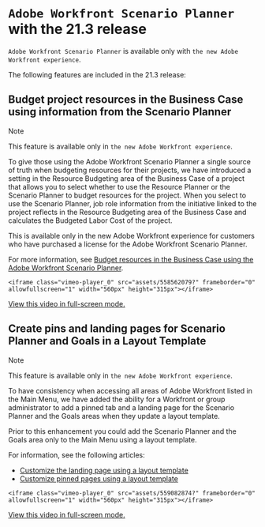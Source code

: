 

# `Adobe Workfront Scenario Planner` with the 21.3 release

`Adobe Workfront Scenario Planner` is available only with `the new Adobe Workfront experience`.

The following features are included in the 21.3 release:

## Budget project resources in the Business Case using information from the Scenario Planner

>[!NOTE]
>
>This feature is available only in `the new Adobe Workfront experience`.

To give those using the Adobe Workfront Scenario Planner a single source of truth when budgeting resources for their projects, we have introduced a setting in the Resource Budgeting area of the Business Case of a project that allows you to select whether to use the Resource Planner or the Scenario Planner to budget resources for the project. When you select to use the Scenario Planner, job role information from the initiative linked to the project reflects in the Resource Budgeting area of the Business Case and calculates the Budgeted Labor Cost of the project.

This is available only in the new Adobe Workfront experience for customers who have purchased a license for the Adobe Workfront Scenario Planner.

For more information, see [Budget resources in the Business Case using the Adobe Workfront Scenario Planner](../../../manage-work/projects/define-a-business-case/budget-resources-in-business-case-use-scenario-planner.md).

`<iframe class="vimeo-player_0" src="assets/558562079?" frameborder="0" allowfullscreen="1" width="560px" height="315px"></iframe>`

[View this video in full-screen mode.](https://vimeo.com/558562079/fd23697805)

## Create pins and landing pages for Scenario Planner and Goals in a Layout Template

>[!NOTE]
>
>This feature is available only in `the new Adobe Workfront experience`.

To have consistency when accessing all areas of Adobe Workfront listed in the Main Menu, we have added the ability for a Workfront or group administrator to add a pinned tab and a landing page for the Scenario Planner and the Goals areas when they update a layout template.

Prior to this enhancement you could add the Scenario Planner and the Goals area only to the Main Menu using a layout template.

For information, see the following articles:

* [Customize the landing page using a layout template](../../../administration-and-setup/customize-workfront/use-layout-templates/customize-landing-page.md) 
* [Customize pinned pages using a layout template](../../../administration-and-setup/customize-workfront/use-layout-templates/customize-pinned-pages.md)

`<iframe class="vimeo-player_0" src="assets/559082874?" frameborder="0" allowfullscreen="1" width="560px" height="315px"></iframe>`

[View this video in full-screen mode.](https://vimeo.com/559082874/197496a122) 

